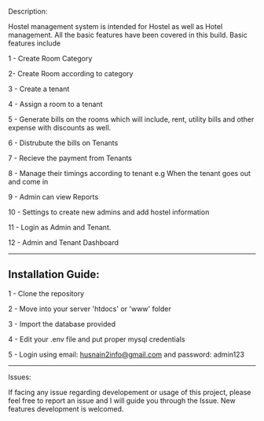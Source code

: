 Description:

Hostel management system is intended for Hostel as well as Hotel management. All the basic features have been covered in this build. Basic features include

1 - Create Room Category

2- Create Room according to category

3 - Create a tenant

4 - Assign a room to a tenant

5 - Generate bills on the rooms which will include, rent, utility bills and other expense with discounts as well.

6 - Distrubute the bills on Tenants

7 - Recieve the payment from Tenants

8 - Manage their timings according to tenant e.g When the tenant goes out and come in

9 - Admin can view Reports 

10 - Settings to create new admins and add hostel information

11 - Login as Admin and Tenant.

12 - Admin and Tenant Dashboard

-----------------------------------------

Installation Guide:
-----------------------------------------
1 - Clone the repository

2 - Move into your server 'htdocs' or 'www' folder

3 - Import the database provided

4 - Edit your .env file and put proper mysql credentials

5 - Login using email: husnain2info@gmail.com and password: admin123

-----------------------------------------

Issues:

If facing any issue regarding developement or usage of this project, please feel free to report an issue and I will guide you through the Issue.
New features development is welcomed.
